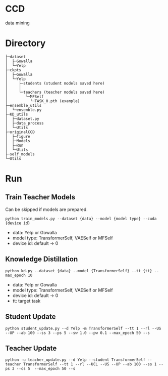 # CCD
data mining

# Directory

```
├─dataset
│  ├─Gowalla
│  └─Yelp
├─ckpts
│  ├─Gowalla
│  └─Yelp
│     ├─students (student models saved here)
│     │  
│     └─teachers (teacher models saved here)
│        └─MFSelf
│          └─TASK_0.pth (example)
├─ensemble_utils
│  └─ensemble.py
├─KD_utils
│  ├─dataset.py
│  ├─data_process
│  └─Utils
├─originalCCD
│  ├─figure
│  ├─Models
│  ├─Run
│  └─Utils
├─self_models
└─Utils
```

# Run
## Train Teacher Models

Can be skipped if models are prepared.

`python train_models.py --dataset {data} --model {model type} --cuda {device id}`

- data: Yelp or Gowalla
- model type: TransformerSelf, VAESelf or MFSelf
- device id: default -> 0

## Knowledge Distillation

`python kd.py --dataset {data} --model {TransformerSelf} --tt {tt} --max_epoch 10`

- data: Yelp or Gowalla
- model type: TransformerSelf, VAESelf or MFSelf
- device id: default -> 0
- tt: target task

## Student Update

`python student_update.py --d Yelp -m TransformerSelf --tt 1 --rl --US --UP --ab 100 --ss 3 --ps 5 --sw 1.0 --pw 0.1 --max_epoch 50 --s`

## Teacher Update

`python -u teacher_update.py --d Yelp --student TransformerSelf --teacher TransformerSelf --tt 1 --rl --UCL --US --UP --ab 100 --ss 1 --ps 3 --cs 5  --max_epoch 50 --s`

